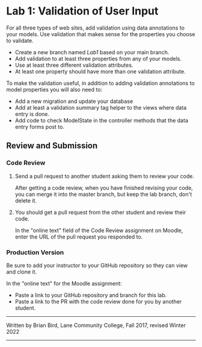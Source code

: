 # Lab 1: Validation of User Input

For all three types of web sites, add validation using data annotations to your models. Use validation that makes sense for the properties you choose to validate.

-   Create a new branch named *Lab1* based on your main branch.
-   Add validation to at least three properties from any of your models.
-   Use at least three different validation attributes.
-   At least one property should have more than one validation attribute.

To make the validation useful, in addition to adding validation annotations to model properties you will also need to:

- Add a new migration and update your database
- Add at least a validation summary tag helper to the views where data entry is done.
- Add code to check ModelState in the controller methods that the data entry forms post to.



## Review and Submission

### Code Review

1. Send a pull request to another student asking them to review your code.

   After getting a code review, when you have finished revising your code, you can merge it into the master branch, but keep the lab branch, don't delete it.

2. You should get a pull request from the other student and review their code.

   In the "online text" field of the Code Review assignment on Moodle, enter the URL of the pull request you responded to.

### Production Version

Be sure to add your instructor to your GitHub repository so they can view and clone it. 

In the "online text" for the Moodle assignment:

- Paste a link to your GitHub repository and branch for this lab.
- Paste a link to the PR with the code review done for you by another student.



------

Written by Brian Bird, Lane Community College, Fall 2017, revised Winter 2022

------

